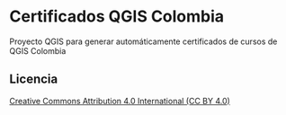 # Certificados QGIS Colombia
Proyecto QGIS para generar automáticamente certificados de cursos de QGIS Colombia


## Licencia
[Creative Commons Attribution 4.0 International (CC BY 4.0)](https://creativecommons.org/licenses/by/4.0/)
